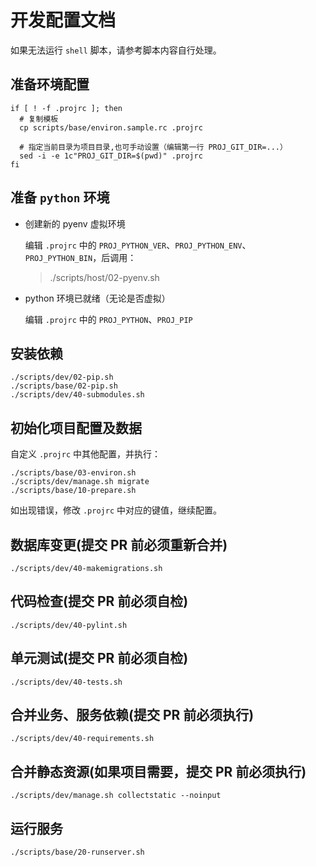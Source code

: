 # 开发配置文档

如果无法运行 `shell` 脚本，请参考脚本内容自行处理。

## 准备环境配置

```shell
if [ ! -f .projrc ]; then
  # 复制模板
  cp scripts/base/environ.sample.rc .projrc

  # 指定当前目录为项目目录,也可手动设置（编辑第一行 PROJ_GIT_DIR=...）
  sed -i -e 1c"PROJ_GIT_DIR=$(pwd)" .projrc
fi
```

## 准备 `python` 环境

- 创建新的 pyenv 虚拟环境

  编辑 `.projrc` 中的 `PROJ_PYTHON_VER`、`PROJ_PYTHON_ENV`、`PROJ_PYTHON_BIN`，后调用：

  > ./scripts/host/02-pyenv.sh

- python 环境已就绪（无论是否虚拟）

  编辑 `.projrc` 中的 `PROJ_PYTHON`、`PROJ_PIP`

## 安装依赖

```shell
./scripts/dev/02-pip.sh
./scripts/base/02-pip.sh
./scripts/dev/40-submodules.sh
```

## 初始化项目配置及数据

自定义 `.projrc` 中其他配置，并执行：

```shell
./scripts/base/03-environ.sh
./scripts/dev/manage.sh migrate
./scripts/base/10-prepare.sh
```

如出现错误，修改 `.projrc` 中对应的键值，继续配置。

## 数据库变更(提交 PR 前必须重新合并)

```shell
./scripts/dev/40-makemigrations.sh
```

## 代码检查(提交 PR 前必须自检)

```shell
./scripts/dev/40-pylint.sh
```

## 单元测试(提交 PR 前必须自检)

```shell
./scripts/dev/40-tests.sh
```

## 合并业务、服务依赖(提交 PR 前必须执行)

```shell
./scripts/dev/40-requirements.sh
```

## 合并静态资源(如果项目需要，提交 PR 前必须执行)

```shell
./scripts/dev/manage.sh collectstatic --noinput
```

## 运行服务

```shell
./scripts/base/20-runserver.sh
```
